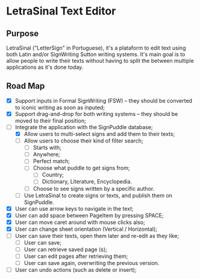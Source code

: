 # LetraSinal Text Editor

## Purpose

LetraSinal ("LetterSign" in Portuguese), it's a plataform to edit text using both Latin and/or SignWriting Sutton writing systems. It's main goal is to allow people to write their texts without having to split the between multiple applications as it's done today.

## Road Map

- [X] Support inputs in Formal SignWriting (FSW) – they should be converted to iconic writing as soon as inputed;
- [X] Support drag-and-drop for both writing systems – they should be moved to their final position;
- [ ] Integrate the application with the SignPuddle database;
  - [X] Allow users to multi-select signs and add them to their texts;
  - [ ] Allow users to choose their kind of filter search;
    - [ ] Starts with;
    - [ ] Anywhere;
    - [ ] Perfect match;
    - [ ] Choose what puddle to get signs from;
      - [ ] Country;
      - [ ] Dictionary, Literature, Encyclopedia.
    - [ ] Choose to see signs written by a specific author.
  - [ ] Use LetraSinal to create signs or texts, and publish them on SignPuddle.
- [X] User can use arrow keys to navigate in the text;
- [X] User can add space between PageItem by pressing SPACE;
- [X] User can move caret around with mouse clicks also;
- [X] User can change sheet orientation (Vertical / Horizontal);
- [ ] User can save their texts, open them later and re-edit as they like;
  - [ ] User can save;
  - [ ] User can retrieve saved page (s);
  - [ ] User can edit pages after retrieving them;
  - [ ] User can save again, overwriting the previous version.
- [ ] User can undo actions (such as delete or insert);
